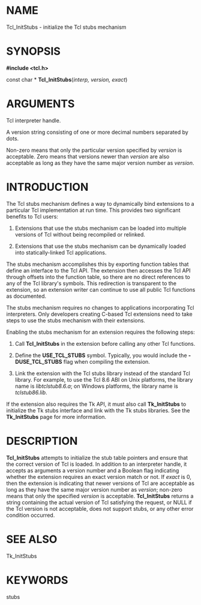 # NAME

Tcl_InitStubs - initialize the Tcl stubs mechanism

# SYNOPSIS

**#include \<tcl.h\>**

const char \* **Tcl_InitStubs**(*interp, version, exact*)

# ARGUMENTS

Tcl interpreter handle.

A version string consisting of one or more decimal numbers separated by
dots.

Non-zero means that only the particular version specified by *version*
is acceptable. Zero means that versions newer than *version* are also
acceptable as long as they have the same major version number as
*version*.

# INTRODUCTION

The Tcl stubs mechanism defines a way to dynamically bind extensions to
a particular Tcl implementation at run time. This provides two
significant benefits to Tcl users:

1)  Extensions that use the stubs mechanism can be loaded into multiple
    versions of Tcl without being recompiled or relinked.

2)  Extensions that use the stubs mechanism can be dynamically loaded
    into statically-linked Tcl applications.

The stubs mechanism accomplishes this by exporting function tables that
define an interface to the Tcl API. The extension then accesses the Tcl
API through offsets into the function table, so there are no direct
references to any of the Tcl library\'s symbols. This redirection is
transparent to the extension, so an extension writer can continue to use
all public Tcl functions as documented.

The stubs mechanism requires no changes to applications incorporating
Tcl interpreters. Only developers creating C-based Tcl extensions need
to take steps to use the stubs mechanism with their extensions.

Enabling the stubs mechanism for an extension requires the following
steps:

1)  Call **Tcl_InitStubs** in the extension before calling any other Tcl
    functions.

2)  Define the **USE_TCL_STUBS** symbol. Typically, you would include
    the **-DUSE_TCL_STUBS** flag when compiling the extension.

3)  Link the extension with the Tcl stubs library instead of the
    standard Tcl library. For example, to use the Tcl 8.6 ABI on Unix
    platforms, the library name is *libtclstub8.6.a*; on Windows
    platforms, the library name is *tclstub86.lib*.

If the extension also requires the Tk API, it must also call
**Tk_InitStubs** to initialize the Tk stubs interface and link with the
Tk stubs libraries. See the **Tk_InitStubs** page for more information.

# DESCRIPTION

**Tcl_InitStubs** attempts to initialize the stub table pointers and
ensure that the correct version of Tcl is loaded. In addition to an
interpreter handle, it accepts as arguments a version number and a
Boolean flag indicating whether the extension requires an exact version
match or not. If *exact* is 0, then the extension is indicating that
newer versions of Tcl are acceptable as long as they have the same major
version number as *version*; non-zero means that only the specified
*version* is acceptable. **Tcl_InitStubs** returns a string containing
the actual version of Tcl satisfying the request, or NULL if the Tcl
version is not acceptable, does not support stubs, or any other error
condition occurred.

# SEE ALSO

Tk_InitStubs

# KEYWORDS

stubs
